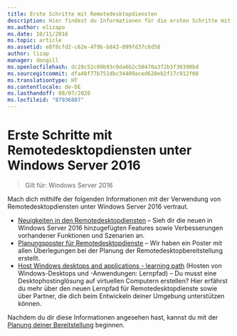 ```yaml
---
title: Erste Schritte mit Remotedesktopdiensten
description: Hier findest du Informationen für die ersten Schritte mit RDS unter Windows Server 2016.
ms.author: elizapo
ms.date: 10/11/2016
ms.topic: article
ms.assetid: e8f8cfd2-c62e-4f9b-b843-099fd37c6d58
author: lizap
manager: dongill
ms.openlocfilehash: dc20c52c09b93c0da6b2c50470a3f2b3f30390bd
ms.sourcegitcommit: dfa48f77b751dbc34409aced628eb2f17c912f08
ms.translationtype: HT
ms.contentlocale: de-DE
ms.lasthandoff: 08/07/2020
ms.locfileid: "87936807"
---
```

# <a name="get-started-with-remote-desktop-services-in-windows-server-2016"></a>Erste Schritte mit Remotedesktopdiensten unter Windows Server 2016

> Gilt für: Windows Server 2016

Mach dich mithilfe der folgenden Informationen mit der Verwendung von Remotedesktopdiensten unter Windows Server 2016 vertraut.

- [Neuigkeiten in den Remotedesktopdiensten](rds-whats-new.md) – Sieh dir die neuen in Windows Server 2016 hinzugefügten Features sowie Verbesserungen vorhandener Funktionen und Szenarien an.
- [Planungsposter für Remotedesktopdienste](rds-poster.md) – Wir haben ein Poster mit allen Überlegungen bei der Planung der Remotedesktopbereitstellung erstellt.
- [Host Windows desktops and applications - learning path](rds-hosting-partners.md) (Hosten von Windows-Desktops und -Anwendungen: Lernpfad) – Du musst eine Desktophostinglösung auf virtuellen Computern erstellen? Hier erfährst du mehr über den neuen Lernpfad für Remotedesktopdienste sowie über Partner, die dich beim Entwickeln deiner Umgebung unterstützen können.

Nachdem du dir diese Informationen angesehen hast, kannst du mit der [Planung deiner Bereitstellung](rds-plan-and-design.md) beginnen.